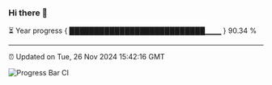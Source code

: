### Hi there 👋

⏳ Year progress { ███████████████████████████▁▁▁ } 90.34 %

---

⏰ Updated on Tue, 26 Nov 2024 15:42:16 GMT

![Progress Bar CI](https://github.com/liununu/liununu/workflows/Progress%20Bar%20CI/badge.svg)

